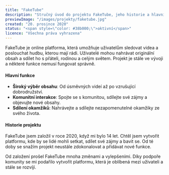 ```yaml
---
title: "FakeTube"
description: "Stručný úvod do projektu FakeTube, jeho historie a hlavní funkce."
previewImage: "/images/projekty/faketube.jpg"
created: "20. prosince 2020"
status: "<span style=\"color: #38b000;\">aktivní</span>"
licence: "Všechna práva vyhrazena"
---
```

FakeTube je online platforma, která umožňuje uživatelům sledovat videa a poslouchat hudbu, kterou mají rádi. Uživatelé mohou nahrávat originální obsah a sdílet ho s přáteli, rodinou a celým světem. Projekt je stále ve vývoji a některé funkce nemusí fungovat správně.

#### Hlavní funkce

- **Široký výběr obsahu**: Od úsměvných videí až po vzrušující dobrodružství.
- **Komunitní interakce**: Spojte se s komunitou, sdílejte své zájmy a objevujte nové obsahy.
- **Sdílení okamžiků**: Nahrávejte a sdílejte nezapomenutelné okamžiky ze svého života.

#### Historie projektu

FakeTube jsem založil v roce 2020, když mi bylo 14 let. Chtěl jsem vytvořit platformu, kde by se lidé mohli setkat, sdílet své zájmy a bavit se. Od té doby se snažím projekt neustále zdokonalovat a přidávat nové funkce.

Od založení prošel FakeTube mnoha změnami a vylepšeními. Díky podpoře komunity se mi podařilo vytvořit platformu, která je oblíbená mezi uživateli a stále se rozvíjí.
